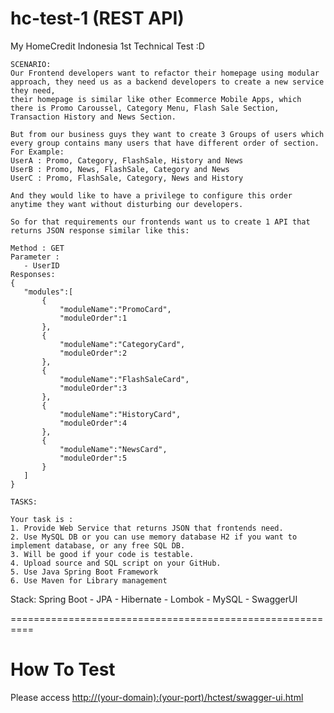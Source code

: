 # hc-test-1 (REST API)
 My HomeCredit Indonesia 1st Technical Test :D
 
 ```
 SCENARIO:
Our Frontend developers want to refactor their homepage using modular approach, they need us as a backend developers to create a new service they need,
their homepage is similar like other Ecommerce Mobile Apps, which there is Promo Caroussel, Category Menu, Flash Sale Section, Transaction History and News Section.

But from our business guys they want to create 3 Groups of users which every group contains many users that have different order of section. For Example:
UserA : Promo, Category, FlashSale, History and News
UserB : Promo, News, FlashSale, Category and News
UserC : Promo, FlashSale, Category, News and History

And they would like to have a privilege to configure this order anytime they want without disturbing our developers.

So for that requirements our frontends want us to create 1 API that returns JSON response similar like this:

Method : GET
Parameter : 
	- UserID
Responses:
{
	"modules":[
		{
			"moduleName":"PromoCard",
			"moduleOrder":1
		},
		{
			"moduleName":"CategoryCard",
			"moduleOrder":2
		},
		{
			"moduleName":"FlashSaleCard",
			"moduleOrder":3
		},
		{
			"moduleName":"HistoryCard",
			"moduleOrder":4
		},
		{
			"moduleName":"NewsCard",
			"moduleOrder":5
		}
	]
}

TASKS:	

Your task is :
1. Provide Web Service that returns JSON that frontends need.
2. Use MySQL DB or you can use memory database H2 if you want to implement database, or any free SQL DB.
3. Will be good if your code is testable.
4. Upload source and SQL script on your GitHub.
5. Use Java Spring Boot Framework
6. Use Maven for Library management
 ```
 
 Stack: Spring Boot - JPA - Hibernate - Lombok - MySQL - SwaggerUI

==========================================================
# How To Test
Please access [http://(your-domain):(your-port)/hctest/swagger-ui.html](http://(your-domain)/hctest/swagger-ui.html)
